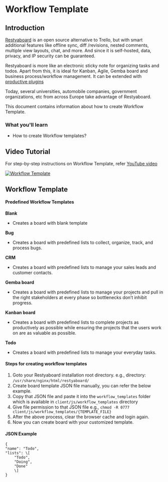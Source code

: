 # Workflow Template

## Introduction

[Restyaboard](https://restya.com/board) is an open source alternative to Trello, but with smart additional features like offline sync, diff /revisions, nested comments, multiple view layouts, chat, and more. And since it is self-hosted, data, privacy, and IP security can be guaranteed.

Restyaboard is more like an electronic sticky note for organizing tasks and todos. Apart from this, it is ideal for Kanban, Agile, Gemba board and business process/workflow management. It can be extended with [productive plugins](https://restya.com/board/apps "productive plugins")

Today, several universities, automobile companies, government organizations, etc from across Europe take advantage of Restyaboard.

This document contains information about how to create Workflow Template.

### What you'll learn

*   How to create Workflow templates?

## Video Tutorial

For step-by-step instructions on Workflow Template, refer [YouTube video](https://www.youtube.com/watch?v=_Y8r7auwzOY "Watch video on Workflow Template")

[![Workflow Template](workflow_template.png "Board Templat")](http://www.youtube.com/watch?v=_Y8r7auwzOY "Watch video on Workflow Template")

## Workflow Template

#### Predefined Workflow Templates

**Blank**

*   Creates a board with blank template

**Bug**

*   Creates a board with predefined lists to collect, organize, track, and process bugs.

**CRM**

*   Creates a board with predefined lists to manage your sales leads and customer contacts.

**Gemba board**

*   Creates a board with predefined lists to manage your projects and pull in the right stakeholders at every phase so bottlenecks don’t inhibit progress.

**Kanban board**

*   Creates a board with predefined lists to complete projects as productively as possible while ensuring the projects that the users work on are as valuable as possible.

**Todo**

*   Creates a board with predefined lists to manage your everyday tasks.

#### Steps for creating workflow templates

1.  Goto your Restyaboard installation root directory. e.g., directory: `/usr/share/nginx/html/restyaboard/`
2.  Create board template JSON file manually, you can refer the below example.
3.  Copy that JSON file and paste it into the `workflow_templates` folder which is available in `client/js/workflow_templates` directory
4.  Give file permission to that JSON file e.g., `chmod -R 0777 client/js/workflow_templates/{TEMPLATE_FILE}`
5.  After the above process, clear the browser cache and login again.
6.  Now you can create board with your customized template.

#### JSON Example

    {
    "name": "Todo", 
    "lists": \[
        "Todo",
        "Doing",
        "Done"
        \]
    }